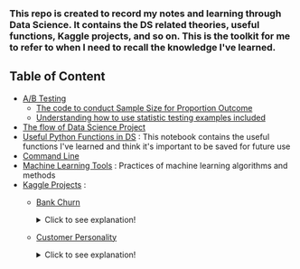 
### This repo is created to record my notes and learning through Data Science. It contains the DS related theories, useful functions, Kaggle projects, and so on. This is the toolkit for me to refer to when I need to recall the knowledge I've learned.

## Table of Content
- [A/B Testing](https://github.com/zoechensj/code_template_and_guides/tree/main/a_b_testing)
  - [The code to conduct Sample Size for Proportion Outcome](https://github.com/zoechensj/code_template_and_guides/blob/main/a_b_testing/sample_size_proportion_outcome.py)
  - [Understanding how to use statistic testing examples included](https://github.com/zoechensj/ds_code_template_and_guides/blob/main/a_b_testing/stats_statistics-useful%20for%20understanding%20different%20statistic%20testing.pdf)
- [The flow of Data Science Project](https://github.com/zoechensj/code_template_and_guides/blob/main/DS_Template.ipynb)
- [Useful Python Functions in DS](https://github.com/zoechensj/code_template_and_guides/blob/main/useful_functions.ipynb) : This notebook contains the useful functions I've learned and think it's important to be saved for future use
- [Command Line](https://github.com/zoechensj/ds_code_template_and_guides/blob/main/command_line.md)
- [Machine Learning Tools](https://github.com/zoechensj/ds_code_template_and_guides/blob/main/ML%20Tools/cross_validation.ipynb) : Practices of machine learning algorithms and methods
- [Kaggle Projects](https://github.com/zoechensj/ds_code_template_and_guides/tree/main/kaggle_project) :
  - [Bank Churn](https://github.com/zoechensj/ds_code_template_and_guides/tree/main/kaggle_project/bank_churn)
    <details>
    <summary>Click to see explanation!</summary>
    
      This notebook is a use case for classification problem. It contains methods of:

        - EDA Analysis
        - How choose the best ML model
        - Catboost Model: what is it and how to use
        - How to use cross validation 
        - How to use GridSearch to fine tune hyper-parameters
        - How to use Hyperopt library to fine tune hyper-parameters
    </details>

  - [Customer Personality](https://github.com/zoechensj/ds_code_template_and_guides/tree/main/kaggle_project/customer_personality)
    <details>
    <summary>Click to see explanation!</summary>
    
      This notebook is a use case for clustering problem. It contains methods of:

        - EDA Analysis
        - PCA to reduce dimensions
        - Kmeans Clustering and Agglomerative Clustering Methods 
    </details>
